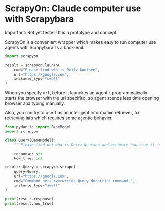# ScrapyOn: Claude computer use with Scrapybara

Important: Not yet tested! It is a prototype and concept.

ScrapyOn is a convenient wrapper which makes easy to run computer use agents with Scrapybara as a back-end.

```python
import scrapyon

result = scrapyon.launch(
    cmd="Please find who is Deitz Nuutsen",
    url="https://google.com",
    instance_type="small"
)
```

When you specify `url`, before it launches an agent it programmatically starts the browser with the url specified, so agent spends less time opening browser and typing manually.

Also, you can try to use it as an intelligent information retriever, for retrieving info which requires some agentic behavior.

```python
from pydantic import BaseModel
import scrapyon

class Query(BaseModel):
    """Please find out who is Deitz Nuutsen and estimate how true it is (1 to 10)"""

    response: str
    how_true: int

result: Query = scrapyon.scrape(
    query=Query,
    url="https://google.com",
    cmd="Command here overwrites Query docstring command.",
    instance_type="small"
)

print(result.response)
print(result.how_true)
```
